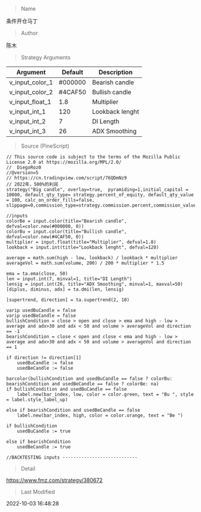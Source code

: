 
> Name

条件开仓马丁

> Author

陈木



> Strategy Arguments



|Argument|Default|Description|
|----|----|----|
|v_input_color_1|#000000|Bearish candle|
|v_input_color_2|#4CAF50|Bullish candle|
|v_input_float_1|1.8|Multiplier|
|v_input_int_1|120|Lookback lenght|
|v_input_int_2|7|DI Length|
|v_input_int_3|26|ADX Smoothing|


> Source (PineScript)

``` pinescript
// This source code is subject to the terms of the Mozilla Public License 2.0 at https://mozilla.org/MPL/2.0/
//  DiegoRoz0
//@version=5
// https://cn.tradingview.com/script/76QDmNz9
// 2022年，500%的利润
strategy("Big candle", overlay=true,  pyramiding=1,initial_capital = 10000, default_qty_type= strategy.percent_of_equity, default_qty_value = 100, calc_on_order_fills=false, slippage=0,commission_type=strategy.commission.percent,commission_value=0.04)

//inputs
colorBe = input.color(title="Bearish candle", defval=color.new(#000000, 0))
colorBu = input.color(title="Bullish candle", defval=color.new(#4CAF50, 0))
multiplier = input.float(title="Multiplier", defval=1.8)
lookback = input.int(title="Lookback lenght", defval=120)

average = math.sum(high - low, lookback) / lookback * multiplier
averageVol = math.sum(volume, 200) / 200 * multiplier * 1.5

ema = ta.ema(close, 50)
len = input.int(7, minval=1, title="DI Length")
lensig = input.int(26, title="ADX Smoothing", minval=1, maxval=50)
[diplus, diminus, adx] = ta.dmi(len, lensig)

[supertrend, direction] = ta.supertrend(2, 10)

varip usedBuCandle = false
varip usedBeCandle = false
bullishCondition = close > open and close > ema and high - low > average and adx>30 and adx < 50 and volume > averageVol and direction == -1
bearishCondition = close < open and close < ema and high - low > average and adx>30 and adx < 50 and volume > averageVol and direction == 1

if direction != direction[1]
    usedBuCandle := false
    usedBeCandle := false

barcolor(bullishCondition and usedBuCandle == false ? colorBu: bearishCondition and usedBeCandle == false ? colorBe: na)
if bullishCondition and usedBuCandle == false
    label.new(bar_index, low, color = color.green, text = "Bu ", style = label.style_label_up)

else if bearishCondition and usedBeCandle == false
    label.new(bar_index, high, color = color.orange, text = "Be ")

if bullishCondition
    usedBuCandle := true

else if bearishCondition 
    usedBeCandle := true 

//BACKTESTING inputs ----------------------------
```

> Detail

https://www.fmz.com/strategy/380672

> Last Modified

2022-10-03 16:48:28
